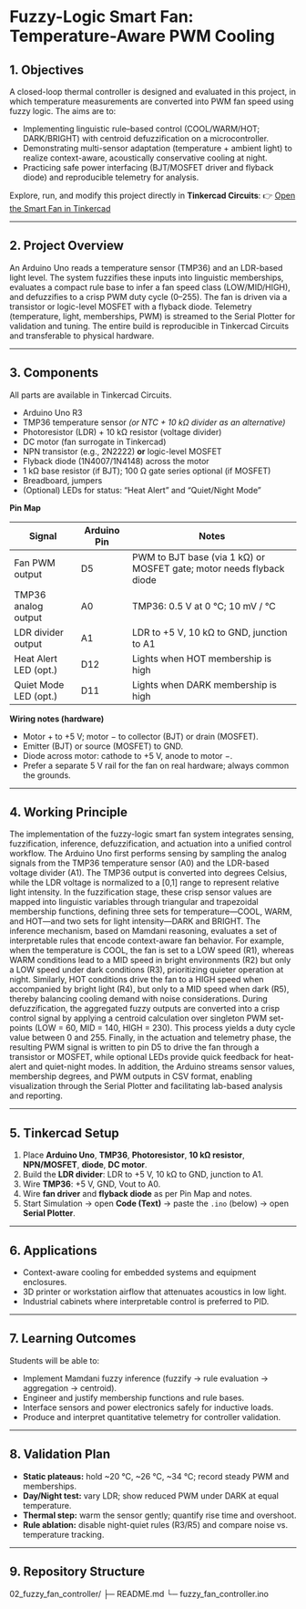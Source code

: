 # Fuzzy-Logic Smart Fan: Temperature-Aware PWM Cooling 

## 1. Objectives
A closed-loop thermal controller is designed and evaluated in this project, in which temperature measurements are converted into PWM fan speed using fuzzy logic. The aims are to:
- Implementing linguistic rule–based control (COOL/WARM/HOT; DARK/BRIGHT) with centroid defuzzification on a microcontroller.
- Demonstrating multi-sensor adaptation (temperature + ambient light) to realize context-aware, acoustically conservative cooling at night.
- Practicing safe power interfacing (BJT/MOSFET driver and flyback diode) and reproducible telemetry for analysis.

Explore, run, and modify this project directly in **Tinkercad Circuits**:
👉 [Open the Smart Fan in Tinkercad](https://www.tinkercad.com/things/7coI43mhA0o-fuzzylogicsmartfan)  

---

## 2. Project Overview
An Arduino Uno reads a temperature sensor (TMP36) and an LDR-based light level. The system fuzzifies these inputs into linguistic memberships, evaluates a compact rule base to infer a fan speed class (LOW/MID/HIGH), and defuzzifies to a crisp PWM duty cycle (0–255). The fan is driven via a transistor or logic-level MOSFET with a flyback diode. Telemetry (temperature, light, memberships, PWM) is streamed to the Serial Plotter for validation and tuning. The entire build is reproducible in Tinkercad Circuits and transferable to physical hardware.

---

## 3. Components
All parts are available in Tinkercad Circuits.

- Arduino Uno R3  
- TMP36 temperature sensor *(or NTC + 10 kΩ divider as an alternative)*  
- Photoresistor (LDR) + 10 kΩ resistor (voltage divider)  
- DC motor (fan surrogate in Tinkercad)  
- NPN transistor (e.g., 2N2222) **or** logic-level MOSFET  
- Flyback diode (1N4007/1N4148) across the motor  
- 1 kΩ base resistor (if BJT); 100 Ω gate series optional (if MOSFET)  
- Breadboard, jumpers  
- (Optional) LEDs for status: “Heat Alert” and “Quiet/Night Mode”

**Pin Map**

| Signal                 | Arduino Pin | Notes                                                                 |
|------------------------|-------------|-----------------------------------------------------------------------|
| Fan PWM output         | D5          | PWM to BJT base (via 1 kΩ) or MOSFET gate; motor needs flyback diode |
| TMP36 analog output    | A0          | TMP36: 0.5 V at 0 °C; 10 mV / °C                                     |
| LDR divider output     | A1          | LDR to +5 V, 10 kΩ to GND, junction to A1                             |
| Heat Alert LED (opt.)  | D12         | Lights when HOT membership is high                                    |
| Quiet Mode LED (opt.)  | D11         | Lights when DARK membership is high                                   |

**Wiring notes (hardware)**
- Motor + to +5 V; motor − to collector (BJT) or drain (MOSFET).  
- Emitter (BJT) or source (MOSFET) to GND.  
- Diode across motor: cathode to +5 V, anode to motor −.  
- Prefer a separate 5 V rail for the fan on real hardware; always common the grounds.

---

## 4. Working Principle
The implementation of the fuzzy-logic smart fan system integrates sensing, fuzzification, inference, defuzzification, and actuation into a unified control workflow. The Arduino Uno first performs sensing by sampling the analog signals from the TMP36 temperature sensor (A0) and the LDR-based voltage divider (A1). The TMP36 output is converted into degrees Celsius, while the LDR voltage is normalized to a [0,1] range to represent relative light intensity. In the fuzzification stage, these crisp sensor values are mapped into linguistic variables through triangular and trapezoidal membership functions, defining three sets for temperature—COOL, WARM, and HOT—and two sets for light intensity—DARK and BRIGHT. The inference mechanism, based on Mamdani reasoning, evaluates a set of interpretable rules that encode context-aware fan behavior. For example, when the temperature is COOL, the fan is set to a LOW speed (R1), whereas WARM conditions lead to a MID speed in bright environments (R2) but only a LOW speed under dark conditions (R3), prioritizing quieter operation at night. Similarly, HOT conditions drive the fan to a HIGH speed when accompanied by bright light (R4), but only to a MID speed when dark (R5), thereby balancing cooling demand with noise considerations. During defuzzification, the aggregated fuzzy outputs are converted into a crisp control signal by applying a centroid calculation over singleton PWM set-points (LOW = 60, MID = 140, HIGH = 230). This process yields a duty cycle value between 0 and 255. Finally, in the actuation and telemetry phase, the resulting PWM signal is written to pin D5 to drive the fan through a transistor or MOSFET, while optional LEDs provide quick feedback for heat-alert and quiet-night modes. In addition, the Arduino streams sensor values, membership degrees, and PWM outputs in CSV format, enabling visualization through the Serial Plotter and facilitating lab-based analysis and reporting.

---

## 5. Tinkercad Setup
1. Place **Arduino Uno**, **TMP36**, **Photoresistor**, **10 kΩ resistor**, **NPN/MOSFET**, **diode**, **DC motor**.  
2. Build the **LDR divider**: LDR to +5 V, 10 kΩ to GND, junction to A1.  
3. Wire **TMP36**: +5 V, GND, Vout to A0.  
4. Wire **fan driver** and **flyback diode** as per Pin Map and notes.  
5. Start Simulation → open **Code (Text)** → paste the `.ino` (below) → open **Serial Plotter**.

---

## 6. Applications
- Context-aware cooling for embedded systems and equipment enclosures.  
- 3D printer or workstation airflow that attenuates acoustics in low light.  
- Industrial cabinets where interpretable control is preferred to PID.

---

## 7. Learning Outcomes
Students will be able to:
- Implement Mamdani fuzzy inference (fuzzify → rule evaluation → aggregation → centroid).  
- Engineer and justify membership functions and rule bases.  
- Interface sensors and power electronics safely for inductive loads.  
- Produce and interpret quantitative telemetry for controller validation.

---

## 8. Validation Plan
- **Static plateaus:** hold ~20 °C, ~26 °C, ~34 °C; record steady PWM and memberships.  
- **Day/Night test:** vary LDR; show reduced PWM under DARK at equal temperature.  
- **Thermal step:** warm the sensor gently; quantify rise time and overshoot.  
- **Rule ablation:** disable night-quiet rules (R3/R5) and compare noise vs. temperature tracking.

---


## 9. Repository Structure
02_fuzzy_fan_controller/
├─ README.md
└─ fuzzy_fan_controller.ino
